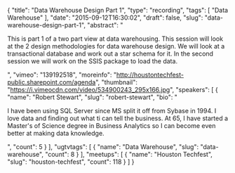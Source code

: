 {
  "title": "Data Warehouse Design Part 1",
  "type": "recording",
  "tags": [
    "Data Warehouse"
  ],
  "date": "2015-09-12T16:30:02",
  "draft": false,
  "slug": "data-warehouse-design-part-1",
  "abstract": "<p>This is part 1 of a two part view at data warehousing. This session will look at the 2 design methodologies for data warehouse design. We will look at a transactional database and work out a star schema for it. In the second session we will work on the SSIS package to load the data.</p>",
  "vimeo": "139192518",
  "moreinfo": "http://houstontechfest-public.sharepoint.com/agenda",
  "thumbnail": "https://i.vimeocdn.com/video/534900243_295x166.jpg",
  "speakers": [
    {
      "name": "Robert Stewart",
      "slug": "robert-stewart",
      "bio": "<p>I have been using SQL Server since MS split it off from Sybase in 1994. I love data and finding out what ti can tell the business. At 65, I have started a Master's of Science degree in Business Analytics so I can become even better at making data knowledge.</p>",
      "count": 5
    }
  ],
  "ugtvtags": [
    {
      "name": "Data Warehouse",
      "slug": "data-warehouse",
      "count": 8
    }
  ],
  "meetups": [
    {
      "name": "Houston Techfest",
      "slug": "houston-techfest",
      "count": 118
    }
  ]
}